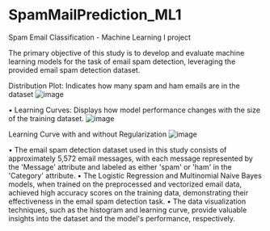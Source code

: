 # SpamMailPrediction_ML1
Spam Email Classification - Machine Learning I project

The primary objective of this study is to develop and evaluate machine learning models for the task of email spam detection, leveraging the provided email spam detection dataset.

Distribution Plot: Indicates how many spam and ham emails are in the dataset
![image](https://github.com/user-attachments/assets/a1158239-7957-459b-8887-67a793800183)

•	Learning Curves: Displays how model performance changes with the size of the training dataset.
![image](https://github.com/user-attachments/assets/87b289d1-9272-4d5b-93ac-3ec0a4d5c0e1)

Learning Curve with and without Regularization
![image](https://github.com/user-attachments/assets/de7f68a4-9f6d-4684-a0f1-224ad29d14d7)

•	The email spam detection dataset used in this study consists of approximately 5,572 email messages, with each message represented by the 'Message' attribute and labeled as either 'spam' or 'ham' in the 'Category' attribute.
•	The Logistic Regression and Multinomial Naive Bayes models, when trained on the preprocessed and vectorized email data, achieved high accuracy scores on the training data, demonstrating their effectiveness in the email spam detection task.
•	The data visualization techniques, such as the histogram and learning curve, provide valuable insights into the dataset and the model's performance, respectively.

